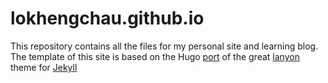 lokhengchau.github.io
=================

This repository contains all the files for my personal site and learning blog. The template of this site is based on the Hugo [port](https://github.com/tummychow/lanyon-hugo) of the great [lanyon](https://github.com/poole/lanyon) theme for [Jekyll](http://jekyllrb.com/)
